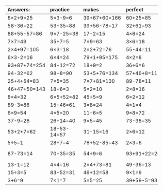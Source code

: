 | Answers: | practice | makes | perfect | ! |
| :--- | :--- | :--- | :--- | :--- |
| 8×2+9=25 | 5×3-9=6 | 39+67+60=166 | 60+25=85 | 8×7-27=29 | 
| 58-36=22 | 53+35=88 | 39+56-78=17 | 32+61=93 | 5×7=35 | 
| 88+55-57=86 | 9×7-25=38 | 17-2=15 | 4×6=24 | 36÷9=4 | 
| 7×7=49 | 35÷7=5 | 7×9=63 | 3×6=18 | 5×8=40 | 
| 2×4+97=105 | 6×3=18 | 2×2+72=76 | 55-44=11 | 8×2=16 | 
| 6×3-2=16 | 6×4=24 | 79+1+95=175 | 4×2=8 | 46-20=26 | 
| 93+87+74=254 | 84-12=72 | 18÷9=2 | 36÷6=6 | 61+5=66 | 
| 94-32=62 | 98-8=90 | 53+5+76=134 | 57+46+8=111 | 4×7=28 | 
| 25+4+54=83 | 7×5=35 | 7×7+81=130 | 89-78=11 | 3×5-5=10 | 
| 46+47+50=143 | 18÷6=3 | 5×2=10 | 2×8=16 | 7×8+69=125 | 
| 8×4=32 | 6×5+52=82 | 45÷5=9 | 6×2=12 | 25+43=68 | 
| 89-3=86 | 15+46=61 | 3×8=24 | 4×1=4 | 8×9-52=20 | 
| 6×9=54 | 4×5=20 | 11-6=5 | 9×8=72 | 6×7=42 | 
| 37-9=28 | 26+14=40 | 9×5=45 | 73-38=35 | 7×3=21 | 
| 53+2+7=62 | 18+53-14=57 | 31-15=16 | 2×6=12 | 25+39=64 | 
| 5÷5=1 | 28÷7=4 | 76+52-85=43 | 2×3=6 | 9×6=54 | 
| 87-73=14 | 70-35=35 | 54÷9=6 | 93+91+22=206 | 33+44-33=44 | 
| 13-1=12 | 4×4=16 | 2×4+73=81 | 49-36=13 | 42-12=30 | 
| 15÷3=5 | 83-52=31 | 46+12=58 | 9×1=9 | 49+43=92 | 
| 3+6=9 | 7×1=7 | 5×5=25 | 39+59-5=93 | 46+29=75 | 
